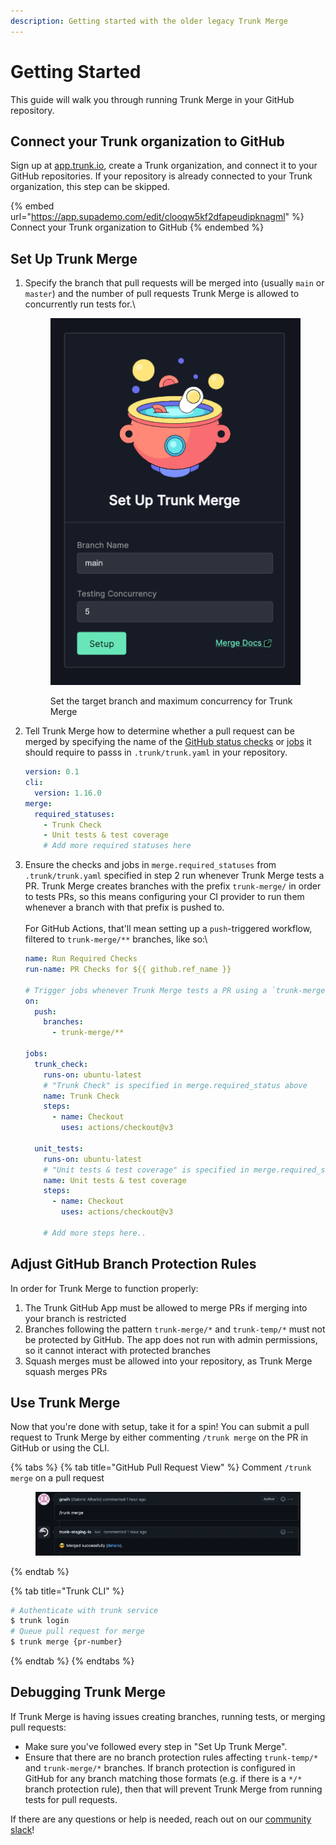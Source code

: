 ```yaml
---
description: Getting started with the older legacy Trunk Merge
---
```


# Getting Started

This guide will walk you through running Trunk Merge in your GitHub repository.

## Connect your Trunk organization to GitHub

Sign up at [app.trunk.io](https://app.trunk.io), create a Trunk organization, and connect it to your GitHub repositories. If your repository is already connected to your Trunk organization, this step can be skipped.

{% embed url="https://app.supademo.com/edit/clooqw5kf2dfapeudipknagml" %}
Connect your Trunk organization to GitHub
{% endembed %}

## Set Up Trunk Merge

1.  Specify the branch that pull requests will be merged into (usually `main` or `master`) and the number of pull requests Trunk Merge is allowed to concurrently run tests for.\\

    <figure><img src="../../.gitbook/assets/image (21).png" alt=""><figcaption><p>Set the target branch and maximum concurrency for Trunk Merge</p></figcaption></figure>
2.  Tell Trunk Merge how to determine whether a pull request can be merged by specifying the name of the [GitHub status checks](https://docs.github.com/en/pull-requests/collaborating-with-pull-requests/collaborating-on-repositories-with-code-quality-features/about-status-checks) or [jobs](https://docs.github.com/en/actions/learn-github-actions/understanding-github-actions#jobs) it should require to passs in `.trunk/trunk.yaml` in your repository.

    ```yaml
    version: 0.1
    cli:
      version: 1.16.0
    merge:
      required_statuses:
        - Trunk Check
        - Unit tests & test coverage
        # Add more required statuses here
    ```
3.  Ensure the checks and jobs in `merge.required_statuses` from `.trunk/trunk.yaml` specified in step 2 run whenever Trunk Merge tests a PR. Trunk Merge creates branches with the prefix `trunk-merge/` in order to tests PRs, so this means configuring your CI provider to run them whenever a branch with that prefix is pushed to.\
    \
    For GitHub Actions, that'll mean setting up a `push`-triggered workflow, filtered to `trunk-merge/**` branches, like so:\\

    ```yaml
    name: Run Required Checks
    run-name: PR Checks for ${{ github.ref_name }}

    # Trigger jobs whenever Trunk Merge tests a PR using a `trunk-merge/` branch
    on:
      push:
        branches:
          - trunk-merge/**

    jobs:
      trunk_check:
        runs-on: ubuntu-latest
        # "Trunk Check" is specified in merge.required_status above
        name: Trunk Check
        steps:
          - name: Checkout
            uses: actions/checkout@v3

      unit_tests:
        runs-on: ubuntu-latest
        # "Unit tests & test coverage" is specified in merge.required_status above
        name: Unit tests & test coverage
        steps:
          - name: Checkout
            uses: actions/checkout@v3

        # Add more steps here..    
    ```

## Adjust GitHub Branch Protection Rules

In order for Trunk Merge to function properly:

1. The Trunk GitHub App must be allowed to merge PRs if merging into your branch is restricted
2. Branches following the pattern `trunk-merge/*` and `trunk-temp/*` must not be protected by GitHub. The app does not run with admin permissions, so it cannot interact with protected branches
3. Squash merges must be allowed into your repository, as Trunk Merge squash merges PRs

## Use Trunk Merge

Now that you're done with setup, take it for a spin! You can submit a pull request to Trunk Merge by either commenting `/trunk merge` on the PR in GitHub or using the CLI.

{% tabs %}
{% tab title="GitHub Pull Request View" %}
Comment `/trunk merge` on a pull request

<figure><img src="../../.gitbook/assets/image (7) (1) (1).png" alt=""><figcaption></figcaption></figure>
{% endtab %}

{% tab title="Trunk CLI" %}
```bash
# Authenticate with trunk service
$ trunk login
# Queue pull request for merge
$ trunk merge {pr-number}
```
{% endtab %}
{% endtabs %}

## Debugging Trunk Merge

If Trunk Merge is having issues creating branches, running tests, or merging pull requests:

* Make sure you've followed every step in "Set Up Trunk Merge".
* Ensure that there are no branch protection rules affecting `trunk-temp/*` and `trunk-merge/*` branches. If branch protection is configured in GitHub for any branch matching those formats (e.g. if there is a `*/*` branch protection rule), then that will prevent Trunk Merge from running tests for pull requests.

If there are any questions or help is needed, reach out on our [community slack](https://slack.trunk.io/)!
